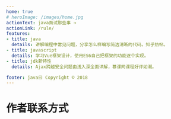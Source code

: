 ```yaml
---
home: true
# heroImage: /images/home.jpg
actionText: java面试那些事 →
actionLink: /rule/
features:
- title: java
  details: 讲解编程中常见问题，分享怎么样编写简洁清晰的代码。知乎热帖。
- title: javascript
  details: 学习Vue框架设计，使用ES6自己把框架的功能逐个实现。
- title: jdk新特性
  details: Ajax跨越安全问题由浅入深全面详解，慕课网课程好评如潮。

footer: java曰 Copyright © 2018
---
```


# 作者联系方式
